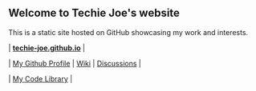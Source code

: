 Welcome to Techie Joe's website
---
This is a static site hosted on GitHub showcasing my work and interests.

| **[techie-joe.github.io](//techie-joe.github.io)** |

| [My Github Profile](//github.com/techie-joe) | [Wiki](//github.com/techie-joe/techie-joe/wiki) | [Discussions](//github.com/techie-joe/techie-joe/discussions) |

| [My Code Library](//techie-joe.github.io/library/) |
